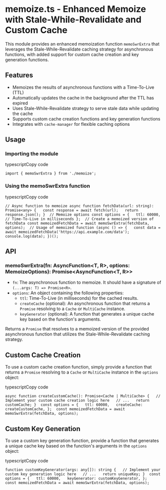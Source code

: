 memoize.ts - Enhanced Memoize with Stale-While-Revalidate and Custom Cache
==========================================================================

This module provides an enhanced memoization function `memoSwrExtra` that leverages the Stale-While-Revalidate caching strategy for asynchronous functions, with added support for custom cache creation and key generation functions.

Features
--------

*   Memoizes the results of asynchronous functions with a Time-To-Live (TTL)
*   Automatically updates the cache in the background after the TTL has expired
*   Uses Stale-While-Revalidate strategy to serve stale data while updating the cache
*   Supports custom cache creation functions and key generation functions
*   Integrates with `cache-manager` for flexible caching options

Usage
-----

### Importing the module

typescriptCopy code

`import { memoSwrExtra } from './memoize';`

### Using the memoSwrExtra function

typescriptCopy code

`// Async function to memoize async function fetchData(url: string): Promise<any> {   const response = await fetch(url);   return response.json(); }  // Memoize options const options = {   ttl: 60000, // Time-To-Live in milliseconds };  // Create a memoized version of fetchData const memoizedFetchData = await memoSwrExtra(fetchData, options);  // Usage of memoized function (async () => {   const data = await memoizedFetchData('https://api.example.com/data');   console.log(data); })();`

API
---

### memoSwrExtra(fn: AsyncFunction<T, R>, options: MemoizeOptions): Promise<AsyncFunction<T, R>>

*   `fn`: The asynchronous function to memoize. It should have a signature of `(...args: T) => Promise<R>`.
*   `options`: An object containing the following properties:
    *   `ttl`: Time-To-Live (in milliseconds) for the cached results.
    *   `createCache` (optional): An asynchronous function that returns a `Promise` resolving to a `Cache` or `MultiCache` instance.
    *   `keyGenerator` (optional): A function that generates a unique cache key based on the function's arguments.

Returns a `Promise` that resolves to a memoized version of the provided asynchronous function that utilizes the Stale-While-Revalidate caching strategy.

Custom Cache Creation
---------------------

To use a custom cache creation function, simply provide a function that returns a `Promise` resolving to a `Cache` or `MultiCache` instance in the `options` object:

typescriptCopy code

`async function createCustomCache(): Promise<Cache | MultiCache> {   // Implement your custom cache creation logic here   // ...   return customCache; }  const options = {   ttl: 60000,   createCache: createCustomCache, };  const memoizedFetchData = await memoSwrExtra(fetchData, options);`

Custom Key Generation
---------------------

To use a custom key generation function, provide a function that generates a unique cache key based on the function's arguments in the `options` object:

typescriptCopy code

`function customKeyGenerator(args: any[]): string {   // Implement your custom key generation logic here   // ...   return uniqueKey; }  const options = {   ttl: 60000,   keyGenerator: customKeyGenerator, };  const memoizedFetchData = await memoSwrExtra(fetchData, options);`